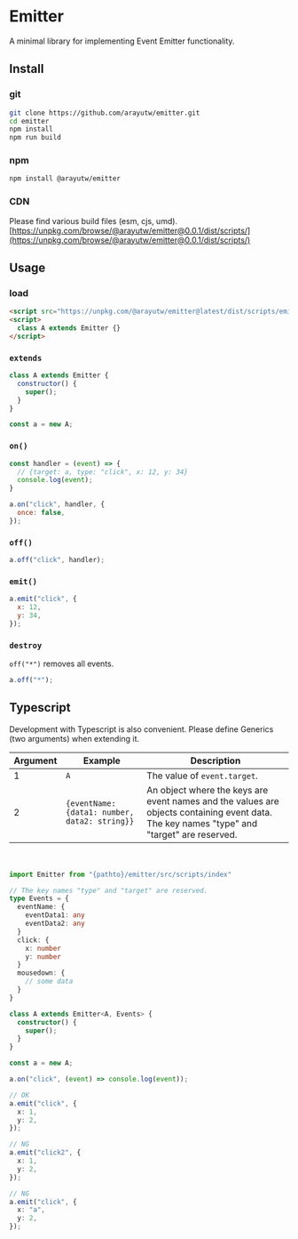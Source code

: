 # Emitter
A minimal library for implementing Event Emitter functionality.

## Install
### git
```bash
git clone https://github.com/arayutw/emitter.git
cd emitter
npm install
npm run build
```

### npm
```bash
npm install @arayutw/emitter
```

### CDN
Please find various build files (esm, cjs, umd).
[https://unpkg.com/browse/@arayutw/emitter@0.0.1/dist/scripts/](https://unpkg.com/browse/@arayutw/emitter@0.0.1/dist/scripts/)


## Usage
### load
```html
<script src="https://unpkg.com/@arayutw/emitter@latest/dist/scripts/emitter.js"></script>
<script>
  class A extends Emitter {}
</script>
```

### `extends`
```js
class A extends Emitter {
  constructor() {
    super();
  }
}

const a = new A;
```

### `on()`
```js
const handler = (event) => {
  // {target: a, type: "click", x: 12, y: 34}
  console.log(event);
}

a.on("click", handler, {
  once: false,
});
```

### `off()`
```js
a.off("click", handler);
```

### `emit()`
```js
a.emit("click", {
  x: 12,
  y: 34,
});
```

### `destroy`
`off("*")` removes all events.
```js
a.off("*");
```


## Typescript
Development with Typescript is also convenient. Please define Generics (two arguments) when extending it.

| Argument | Example | Description |
| --- | --- | --- |
| 1 | `A` | The value of `event.target`. |
| 2 | `{eventName: {data1: number, data2: string}}` | An object where the keys are event names and the values are objects containing event data. The key names "type" and "target" are reserved. |
  
　
```ts
import Emitter from "{pathto}/emitter/src/scripts/index"

// The key names "type" and "target" are reserved.
type Events = {
  eventName: {
    eventData1: any
    eventData2: any
  }
  click: {
    x: number
    y: number
  }
  mousedown: {
    // some data
  }
}

class A extends Emitter<A, Events> {
  constructor() {
    super();
  }
}

const a = new A;

a.on("click", (event) => console.log(event));

// OK
a.emit("click", {
  x: 1,
  y: 2,
});

// NG
a.emit("click2", {
  x: 1,
  y: 2,
});

// NG
a.emit("click", {
  x: "a",
  y: 2,
});
```